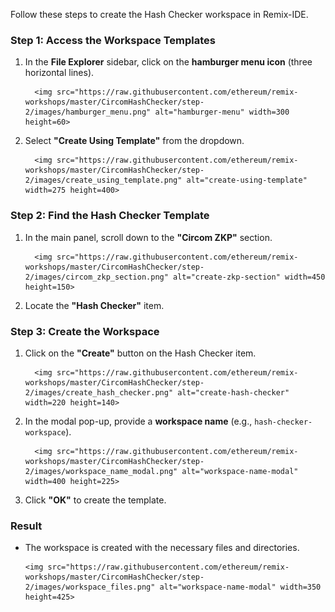 Follow these steps to create the Hash Checker workspace in Remix-IDE.

### Step 1: Access the Workspace Templates

1. In the **File Explorer** sidebar, click on the **hamburger menu icon** (three horizontal lines).

         <img src="https://raw.githubusercontent.com/ethereum/remix-workshops/master/CircomHashChecker/step-2/images/hamburger_menu.png" alt="hamburger-menu" width=300 height=60>

2. Select **"Create Using Template"** from the dropdown.

         <img src="https://raw.githubusercontent.com/ethereum/remix-workshops/master/CircomHashChecker/step-2/images/create_using_template.png" alt="create-using-template" width=275 height=400>

### Step 2: Find the Hash Checker Template

1. In the main panel, scroll down to the **"Circom ZKP"** section.

         <img src="https://raw.githubusercontent.com/ethereum/remix-workshops/master/CircomHashChecker/step-2/images/circom_zkp_section.png" alt="create-zkp-section" width=450 height=150>

2. Locate the **"Hash Checker"** item.

### Step 3: Create the Workspace

1. Click on the **"Create"** button on the Hash Checker item.

         <img src="https://raw.githubusercontent.com/ethereum/remix-workshops/master/CircomHashChecker/step-2/images/create_hash_checker.png" alt="create-hash-checker" width=220 height=140>

2. In the modal pop-up, provide a **workspace name** (e.g., `hash-checker-workspace`).

         <img src="https://raw.githubusercontent.com/ethereum/remix-workshops/master/CircomHashChecker/step-2/images/workspace_name_modal.png" alt="workspace-name-modal" width=400 height=225>

3. Click **"OK"** to create the template.

### Result

 - The workspace is created with the necessary files and directories.

       <img src="https://raw.githubusercontent.com/ethereum/remix-workshops/master/CircomHashChecker/step-2/images/workspace_files.png" alt="workspace-name-modal" width=350 height=425>